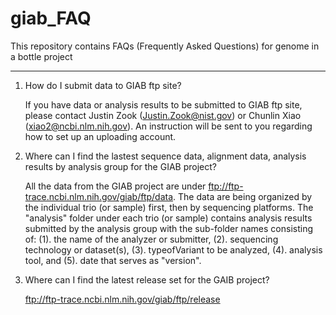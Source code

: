 # giab_FAQ
This repository contains FAQs (Frequently Asked Questions) for genome in a bottle project
************************************************************************************************

1. How do I submit data to GIAB ftp site?

   If you have data or analysis results to be submitted to GIAB ftp site, please contact Justin Zook (Justin.Zook@nist.gov) or Chunlin Xiao (xiao2@ncbi.nlm.nih.gov). An instruction will be sent to you regarding how to set up an uploading account.

2. Where can I find the lastest sequence data, alignment data, analysis results by analysis group for the GIAB project?

   All the data from the GIAB project are under ftp://ftp-trace.ncbi.nlm.nih.gov/giab/ftp/data. The data are being organized by the individual trio (or sample) first, then by sequencing platforms.  The "analysis" folder under each trio (or sample) contains analysis results submitted by the analysis group with the sub-folder names consisting of: (1). the name of the analyzer or submitter, (2). sequencing technology or dataset(s), (3). typeofVariant to be analyzed, (4). analysis tool, and (5). date that serves as "version".
   
3. Where can I find the latest release set for the GAIB project?

   ftp://ftp-trace.ncbi.nlm.nih.gov/giab/ftp/release

